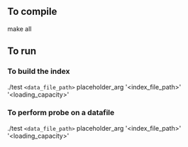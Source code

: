 ## To compile
make all
## To run
### To build the index
./test `<data_file_path>` placeholder_arg '<index_file_path>' '<loading_capacity>'
### To perform probe on a datafile
./test `<data_file_path>` placeholder_arg '<index_file_path>' '<loading_capacity>'

